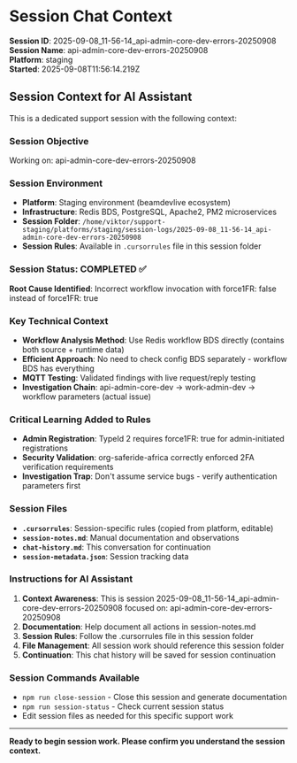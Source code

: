 # Session Chat Context

**Session ID**: 2025-09-08_11-56-14_api-admin-core-dev-errors-20250908  
**Session Name**: api-admin-core-dev-errors-20250908  
**Platform**: staging  
**Started**: 2025-09-08T11:56:14.219Z

## Session Context for AI Assistant

This is a dedicated support session with the following context:

### Session Objective
Working on: api-admin-core-dev-errors-20250908

### Session Environment
- **Platform**: Staging environment (beamdevlive ecosystem)
- **Infrastructure**: Redis BDS, PostgreSQL, Apache2, PM2 microservices
- **Session Folder**: `/home/viktor/support-staging/platforms/staging/session-logs/2025-09-08_11-56-14_api-admin-core-dev-errors-20250908`
- **Session Rules**: Available in `.cursorrules` file in this session folder

### Session Status: COMPLETED ✅
**Root Cause Identified**: Incorrect workflow invocation with force1FR: false instead of force1FR: true

### Key Technical Context
- **Workflow Analysis Method**: Use Redis workflow BDS directly (contains both source + runtime data)
- **Efficient Approach**: No need to check config BDS separately - workflow BDS has everything
- **MQTT Testing**: Validated findings with live request/reply testing
- **Investigation Chain**: api-admin-core-dev → work-admin-dev → workflow parameters (actual issue)

### Critical Learning Added to Rules
- **Admin Registration**: TypeId 2 requires force1FR: true for admin-initiated registrations
- **Security Validation**: org-saferide-africa correctly enforced 2FA verification requirements
- **Investigation Trap**: Don't assume service bugs - verify authentication parameters first

### Session Files
- **`.cursorrules`**: Session-specific rules (copied from platform, editable)
- **`session-notes.md`**: Manual documentation and observations
- **`chat-history.md`**: This conversation for continuation
- **`session-metadata.json`**: Session tracking data

### Instructions for AI Assistant
1. **Context Awareness**: This is session 2025-09-08_11-56-14_api-admin-core-dev-errors-20250908 focused on: api-admin-core-dev-errors-20250908
2. **Documentation**: Help document all actions in session-notes.md
3. **Session Rules**: Follow the .cursorrules file in this session folder
4. **File Management**: All session work should reference this session folder
5. **Continuation**: This chat history will be saved for session continuation

### Session Commands Available
- `npm run close-session` - Close this session and generate documentation
- `npm run session-status` - Check current session status
- Edit session files as needed for this specific support work

---
**Ready to begin session work. Please confirm you understand the session context.**
